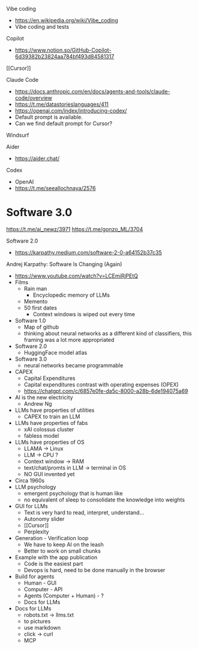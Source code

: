 

Vibe coding
- https://en.wikipedia.org/wiki/Vibe_coding
- Vibe coding and tests


Copilot
- https://www.notion.so/GitHub-Copilot-6d39382b23824aa784bf493d84581317

[[Cursor]]

Claude Code
- https://docs.anthropic.com/en/docs/agents-and-tools/claude-code/overview
- https://t.me/datastorieslanguages/411
- https://openai.com/index/introducing-codex/
- Default prompt is available.
- Can we find default prompt for Cursor?

Windsurf

Aider
- https://aider.chat/

Codex
- OpenAI
- https://t.me/seeallochnaya/2576


# Software 3.0

https://t.me/ai_newz/3971
https://t.me/gonzo_ML/3704

Software 2.0
- https://karpathy.medium.com/software-2-0-a64152b37c35


Andrej Karpathy: Software Is Changing (Again)
- https://www.youtube.com/watch?v=LCEmiRjPEtQ
- Films
	- Rain man
		- Encyclopedic memory of LLMs
	- Memento
	- 50 first dates
		- Context windows is wiped out every time
- Software 1.0
	- Map of github
	- thinking about neural networks as a different kind of classifiers, this framing was a lot more appropriated
- Software 2.0
	- HuggingFace model atlas
- Software 3.0
	- neural networks became programmable
- CAPEX
	- Capital Expenditures
	- Capital expenditures contrast with operating expenses (OPEX)
	- https://chatgpt.com/c/6857e0fe-da5c-8000-a28b-6de194075a69
- AI is the new electricity
	- Andrew Ng
- LLMs have properties of utilities
	- CAPEX to train an LLM
- LLMs have properties of fabs
	- xAI colossus cluster
	- fabless model
- LLMs have properties of OS
	- LLAMA -> Linux
	- LLM -> CPU ?
	- Context window -> RAM
	- text/chat/promts in LLM -> terminal in OS
	- NO GUI invented yet
- Circa 1960s 
- LLM psychology
	- emergent psychology that is human like
	- no equivalent of sleep to consolidate the knowledge into weights
- GUI for LLMs
	- Text is very hard to read, interpret, understand... 
	- Autonomy slider
	- [[Cursor]]
	- Perplexity
- Generation - Verification loop
	- We have to keep AI on the leash
	- Better to work on small chunks
- Example with the app publication
	- Code is the easiest part
	- Devops is hard, need to be done manually in the browser
- Build for agents
	- Human - GUI
	- Computer - API
	- Agents (Computer + Human) - ?
	- Docs for LLMs
- Docs for LLMs
	- robots.txt -> llms.txt
	- to pictures
	- use markdown
	- click -> curl
	- MCP